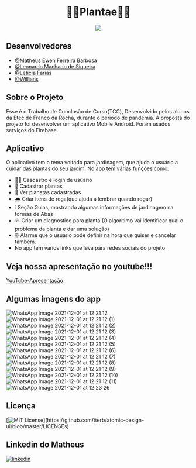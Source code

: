 <div align="center">
 <h1>🌱🌱Plantae🌱🌱</h1>
</div>

<div align="center">
<img src="https://user-images.githubusercontent.com/72282924/144152395-0de1899f-ca12-4479-824f-5f7e99f83dbb.jpeg" />
</div>

 ## Desenvolvedores
- [@Matheus Ewen Ferreira Barbosa](https://github.com/MatheusEwen)
- [@Leonardo Machado de Siqueira](https://github.com/FireWolf014)
- [@Leticia Farias]()
- [@Willians]()

## Sobre o Projeto
<p> Esse é o Trabalho de Conclusão de Curso(TCC), Desenvolvido pelos alunos da Etec de Franco da Rocha, durante o periodo de pandemia. A proposta
do projeto foi desenvolver um aplicativo Mobile Android. Foram usados serviços do Firebase.</p>

## Aplicativo

<p>O aplicativo tem o tema voltado para jardinagem, que ajuda o usuário a cuidar das plantas do seu jardim. No app tem várias funções como: </p>

- 🧒👩 Casdastro e login de usúario 
- 🍃 Cadastrar plantas
- 🍃 Ver planatas cadastradas
- 🌧️  Criar itens de rega(que ajuda a lembrar quando regar)
- ❕ Seção Guias, mostrando algumas informações de jardinagem na formas de Abas
- 🩺 Criar um diagnostico para planta (O algoritimo vai identificar qual o problema da planta e dar uma solução)
- ⏰ Alarme que o usúario pode definir na hora que quiser e cancelar também.
- No app tem varios links que leva para redes sociais do projeto

## Veja nossa apresentação no youtube!!!

[YouTube-Apresentação](https://www.youtube.com/watch?v=x5cP8CNJGDw)

##  Algumas imagens do app

![WhatsApp Image 2021-12-01 at 12 21 12](https://user-images.githubusercontent.com/72282924/144262331-98b70064-9d9c-4fc4-929a-2f660f9c67c5.jpeg)
![WhatsApp Image 2021-12-01 at 12 21 12 (1)](https://user-images.githubusercontent.com/72282924/144262328-881fa7db-ceae-4b40-9a7c-43ee465b6125.jpeg)
![WhatsApp Image 2021-12-01 at 12 21 12 (2)](https://user-images.githubusercontent.com/72282924/144262326-a1f2e2a6-0370-4a05-bf66-1202f103e9ae.jpeg)
![WhatsApp Image 2021-12-01 at 12 21 12 (3)](https://user-images.githubusercontent.com/72282924/144262323-c3824f53-659f-4006-adde-0eeb3e8640e9.jpeg)
![WhatsApp Image 2021-12-01 at 12 21 12 (4)](https://user-images.githubusercontent.com/72282924/144262319-b0ded606-bc0d-483a-9a27-36e1e0b662c8.jpeg)
![WhatsApp Image 2021-12-01 at 12 21 12 (5)](https://user-images.githubusercontent.com/72282924/144262317-e435c45f-bf5b-4758-87f8-6a08500f1fc3.jpeg)
![WhatsApp Image 2021-12-01 at 12 21 12 (6)](https://user-images.githubusercontent.com/72282924/144262314-df0854fe-4d8a-43a5-804c-dffca485fd77.jpeg)
![WhatsApp Image 2021-12-01 at 12 21 12 (7)](https://user-images.githubusercontent.com/72282924/144262313-90dcafa4-cc0e-459a-b70d-f399229fb7d1.jpeg)
![WhatsApp Image 2021-12-01 at 12 21 12 (8)](https://user-images.githubusercontent.com/72282924/144262307-fb1acad4-cbf9-4ee0-a560-3e4f203e022b.jpeg)
![WhatsApp Image 2021-12-01 at 12 21 12 (9)](https://user-images.githubusercontent.com/72282924/144262303-bc5d452e-fce8-475b-a5bb-c05318a3eba5.jpeg)
![WhatsApp Image 2021-12-01 at 12 21 12 (10)](https://user-images.githubusercontent.com/72282924/144262299-7215e58d-2d61-4bb1-aeb2-eda98f7db2d3.jpeg)
![WhatsApp Image 2021-12-01 at 12 21 12 (11)](https://user-images.githubusercontent.com/72282924/144262297-6ff07be8-15bd-487c-a0c2-751b16b880bb.jpeg)
![WhatsApp Image 2021-12-01 at 12 23 26](https://user-images.githubusercontent.com/72282924/144262293-8cbc3ebe-833c-4461-ace8-0fbdd73eae8c.jpeg)

## Licença

[![MIT License](https://img.shields.io/apm/l/atomic-design-ui.svg?)](https://github.com/tterb/atomic-design-ui/blob/master/LICENSEs)

## Linkedin do Matheus

[![linkedin](https://img.shields.io/badge/linkedin-0A66C2?style=for-the-badge&logo=linkedin&logoColor=white)](https://www.linkedin.com/in/matheus-ewen-ferreira-barbosa/)

